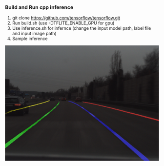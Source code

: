 ### Build and Run cpp inference

1) git clone https://github.com/tensorflow/tensorflow.git
2) Run build.sh (use -DTFLITE_ENABLE_GPU for gpu)
3) Use inference.sh for infernce (change the input model path, label file and input image path)
4) Sample inference
  <p align="center">
    <img src="out.png" alt="pruning",img width="550" />
  </p>
    <p align="center">
